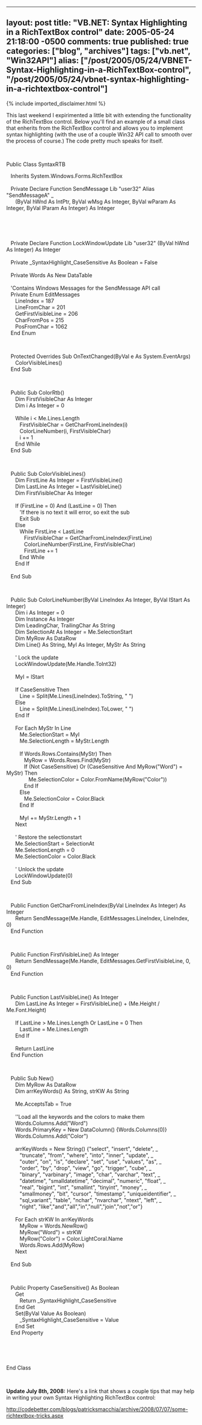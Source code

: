   ---
  layout: post
  title: "VB.NET: Syntax Highlighting in a RichTextBox control"
  date: 2005-05-24 21:18:00 -0500
  comments: true
  published: true
  categories: ["blog", "archives"]
  tags: ["vb.net", "Win32API"]
  alias: ["/post/2005/05/24/VBNET-Syntax-Highlighting-in-a-RichTextBox-control", "/post/2005/05/24/vbnet-syntax-highlighting-in-a-richtextbox-control"]
  ---
<!-- more -->
{% include imported_disclaimer.html %}
<p>This last weekend I expirimented a little bit&nbsp;with extending the functionality of the RichTextBox control. Below you'll find an example of a small class that enherits from the RichTextBox control and&nbsp;allows you to implement syntax highlighting (with the use of a couple Win32 API call to smooth over the process of course.) The code pretty much speaks for itself.</p>
<p>&nbsp;</p>
<p><span>Public</span><span> </span><span>Class</span><span> SyntaxRTB</span></p>
<p><span>&nbsp;&nbsp;&nbsp;Inherits</span><span> System.Windows.Forms.RichTextBox<br /> </span><span><br /> &nbsp;&nbsp;&nbsp;Private</span><span> </span><span>Declare</span><span> </span><span>Function</span><span> SendMessage </span><span>Lib</span><span> "user32" </span><span>Alias</span><span> "SendMessageA" _<br /> &nbsp;&nbsp;&nbsp;&nbsp;&nbsp;&nbsp;</span><span>(</span><span>ByVal</span><span> hWnd </span><span>As</span><span> IntPtr, </span><span>ByVal</span><span> wMsg </span><span>As</span><span> </span><span>Integer</span><span>, </span><span>ByVal</span><span> wParam </span><span>As</span><span> </span><span>Integer</span><span>, </span><span>ByVal </span><span>lParam </span><span>As</span><span> </span><span>Integer</span><span>) </span><span>As</span><span> </span><span>Integer</span></p>
<p>&nbsp;</p>
<p>&nbsp;</p>
<p><span>&nbsp;&nbsp;&nbsp;Private</span><span> </span><span>Declare</span><span> </span><span>Function</span><span> LockWindowUpdate </span><span>Lib</span><span> "user32" (</span><span>ByVal</span><span> hWnd </span><span>As</span><span> </span><span>Integer</span><span>) </span><span>As</span><span> </span><span>Integer<br /> <br /> </span><span>&nbsp;&nbsp;&nbsp;Private</span><span> _SyntaxHighlight_CaseSensitive </span><span>As</span><span> </span><span>Boolean</span><span> = </span><span>False<br /> <br /> </span><span>&nbsp;&nbsp;&nbsp;Private</span><span> Words </span><span>As</span><span> </span><span>New</span><span> DataTable<br /> <br /> </span><span>&nbsp;&nbsp;&nbsp;'Contains Windows Messages for the SendMessage API call<br /> </span><span>&nbsp;&nbsp;&nbsp;Private</span><span> </span><span>Enum</span><span> EditMessages<br /> &nbsp;&nbsp;&nbsp;&nbsp;&nbsp;&nbsp;LineIndex = 187<br /> &nbsp;&nbsp;&nbsp;&nbsp;&nbsp;&nbsp;LineFromChar = 201<br /> &nbsp;&nbsp;&nbsp;&nbsp;&nbsp;&nbsp;GetFirstVisibleLine = 206<br /> &nbsp;&nbsp;&nbsp;&nbsp;&nbsp;&nbsp;CharFromPos = 215<br /> &nbsp;&nbsp;&nbsp;&nbsp;&nbsp;&nbsp;PosFromChar = 1062<br /> </span><span>&nbsp;&nbsp;&nbsp;End</span><span> </span><span>Enum</span></p>
<p>&nbsp;</p>
<p><span>&nbsp;&nbsp;&nbsp;Protected</span><span> </span><span>Overrides</span><span> </span><span>Sub</span><span> OnTextChanged(</span><span>ByVal</span><span> e </span><span>As</span><span> System.EventArgs)<br /> &nbsp;&nbsp;&nbsp;&nbsp;&nbsp;&nbsp;</span><span>ColorVisibleLines()<br /> &nbsp;&nbsp;&nbsp;</span><span>End</span><span> </span><span>Sub</span></p>
<p>&nbsp;</p>
<p><span>&nbsp;&nbsp;&nbsp;Public</span><span> </span><span>Sub</span><span> ColorRtb()<br /> &nbsp;&nbsp;&nbsp;&nbsp;&nbsp;&nbsp;</span><span>Dim</span><span> FirstVisibleChar </span><span>As</span><span> </span><span>Integer<br /> &nbsp;&nbsp;&nbsp;&nbsp;&nbsp;&nbsp;</span><span>Dim</span><span> i </span><span>As</span><span> </span><span>Integer</span><span> = 0<br /> <br /> &nbsp;&nbsp;&nbsp;&nbsp;&nbsp;&nbsp;</span><span>While</span><span> i &lt; </span><span>Me</span><span>.Lines.Length<br /> &nbsp;&nbsp;&nbsp;&nbsp;&nbsp;&nbsp;&nbsp;&nbsp;&nbsp;FirstVisibleChar = GetCharFromLineIndex(i)<br /> &nbsp;&nbsp;&nbsp;&nbsp;&nbsp;&nbsp;&nbsp;&nbsp;&nbsp;ColorLineNumber(i, FirstVisibleChar)<br /> &nbsp;&nbsp;&nbsp;&nbsp;&nbsp;&nbsp;&nbsp;&nbsp;&nbsp;i += 1<br /> </span><span>&nbsp;&nbsp;&nbsp;&nbsp;&nbsp;&nbsp;End</span><span> </span><span>While<br /> &nbsp;&nbsp;&nbsp;</span><span>End</span><span> </span><span>Sub</span></p>
<p>&nbsp;</p>
<p><span>&nbsp;&nbsp;&nbsp;Public</span><span> </span><span>Sub</span><span> ColorVisibleLines()<br /> &nbsp;&nbsp;&nbsp;&nbsp;&nbsp;&nbsp;</span><span>Dim</span><span> FirstLine </span><span>As</span><span> </span><span>Integer</span><span> = FirstVisibleLine()<br /> </span><span>&nbsp;&nbsp;&nbsp;&nbsp;&nbsp;&nbsp;Dim</span><span> LastLine </span><span>As</span><span> </span><span>Integer</span><span> = LastVisibleLine()<br /> </span><span>&nbsp;&nbsp;&nbsp;&nbsp;&nbsp;&nbsp;Dim</span><span> FirstVisibleChar </span><span>As</span><span> </span><span>Integer<br /> <br /> &nbsp;&nbsp;&nbsp;&nbsp;&nbsp;&nbsp;</span><span>If</span><span> (FirstLine = 0) </span><span>And</span><span> (LastLine = 0) </span><span>Then<br /> &nbsp;&nbsp;&nbsp;&nbsp;&nbsp;&nbsp;&nbsp;&nbsp;&nbsp;</span><span>'If there is no text it will error, so exit the sub<br /> &nbsp;&nbsp;&nbsp;&nbsp;&nbsp;&nbsp;&nbsp;&nbsp;&nbsp;</span><span>Exit</span><span> </span><span>Sub<br /> &nbsp;&nbsp;&nbsp;&nbsp;&nbsp;&nbsp;</span><span>Else<br /> </span><span>&nbsp;&nbsp;&nbsp;&nbsp;&nbsp;&nbsp;&nbsp;&nbsp;&nbsp;While</span><span> FirstLine &lt; LastLine<br /> &nbsp;&nbsp;&nbsp;&nbsp;&nbsp;&nbsp;&nbsp;&nbsp;&nbsp;&nbsp;&nbsp;&nbsp;FirstVisibleChar = GetCharFromLineIndex(FirstLine)<br /> &nbsp;&nbsp;&nbsp;&nbsp;&nbsp;&nbsp;&nbsp;&nbsp;&nbsp;&nbsp;&nbsp;&nbsp;ColorLineNumber(FirstLine, FirstVisibleChar)<br /> &nbsp;&nbsp;&nbsp;&nbsp;&nbsp;&nbsp;&nbsp;&nbsp;&nbsp;&nbsp;&nbsp;&nbsp;FirstLine += 1<br /> &nbsp;&nbsp;&nbsp;&nbsp;&nbsp;&nbsp;&nbsp;&nbsp;&nbsp;</span><span>End</span><span> </span><span>While<br /> &nbsp;&nbsp;&nbsp;&nbsp;&nbsp;&nbsp;</span><span>End</span><span> </span><span>If<br /> <br /> &nbsp;&nbsp;&nbsp;</span><span>End</span><span> </span><span>Sub</span></p>
<p>&nbsp;</p>
<p><span>&nbsp;&nbsp;&nbsp;Public</span><span> </span><span>Sub</span><span> ColorLineNumber(</span><span>ByVal</span><span> LineIndex </span><span>As</span><span> </span><span>Integer</span><span>, </span><span>ByVal</span><span> lStart </span><span>As</span><span> </span><span>Integer</span><span>)<br /> &nbsp;&nbsp;&nbsp;&nbsp;&nbsp;&nbsp;</span><span>Dim</span><span> i </span><span>As</span><span> </span><span>Integer</span><span> = 0<br /> &nbsp;&nbsp;&nbsp;&nbsp;&nbsp;&nbsp;</span><span>Dim</span><span> Instance </span><span>As</span><span> </span><span>Integer<br /> &nbsp;&nbsp;&nbsp;&nbsp;&nbsp;&nbsp;</span><span>Dim</span><span> LeadingChar, TrailingChar </span><span>As</span><span> </span><span>String<br /> &nbsp;&nbsp;&nbsp;&nbsp;&nbsp;&nbsp;</span><span>Dim</span><span> SelectionAt </span><span>As</span><span> </span><span>Integer</span><span> = </span><span>Me</span><span>.SelectionStart<br /> &nbsp;&nbsp;&nbsp;&nbsp;&nbsp;&nbsp;</span><span>Dim</span><span> MyRow </span><span>As</span><span> DataRow<br /> &nbsp;&nbsp;&nbsp;&nbsp;&nbsp;&nbsp;</span><span>Dim</span><span> Line() </span><span>As</span><span> </span><span>String</span><span>, MyI </span><span>As</span><span> </span><span>Integer</span><span>, MyStr </span><span>As</span><span> </span><span>String<br /> <br /> &nbsp;&nbsp;&nbsp;&nbsp;&nbsp;&nbsp;</span><span>' Lock the update<br /> &nbsp;&nbsp;&nbsp;&nbsp;&nbsp;&nbsp;</span><span>LockWindowUpdate(</span><span>Me</span><span>.Handle.ToInt32)<br /> <br /> &nbsp;&nbsp;&nbsp;&nbsp;&nbsp;&nbsp;MyI = lStart<br /> <br /> &nbsp;&nbsp;&nbsp;&nbsp;&nbsp;&nbsp;</span><span>If</span><span> CaseSensitive </span><span>Then<br /> &nbsp;&nbsp;&nbsp;&nbsp;&nbsp;&nbsp;&nbsp;&nbsp;&nbsp;</span><span>Line = Split(</span><span>Me</span><span>.Lines(LineIndex).ToString, " ")<br /> &nbsp;&nbsp;&nbsp;&nbsp;&nbsp;&nbsp;</span><span>Else<br /> &nbsp;&nbsp;&nbsp;&nbsp;&nbsp;&nbsp;&nbsp;&nbsp;&nbsp;</span><span>Line = Split(</span><span>Me</span><span>.Lines(LineIndex).ToLower, " ")<br /> &nbsp;&nbsp;&nbsp;&nbsp;&nbsp;&nbsp;</span><span>End</span><span> </span><span>If<br /> <br /> &nbsp;&nbsp;&nbsp;&nbsp;&nbsp;&nbsp;</span><span>For</span><span> </span><span>Each</span><span> MyStr </span><span>In</span><span> Line<br /> &nbsp;&nbsp;&nbsp;&nbsp;&nbsp;&nbsp;&nbsp;&nbsp;&nbsp;</span><span>Me</span><span>.SelectionStart = MyI<br /> </span><span>&nbsp;&nbsp;&nbsp;&nbsp;&nbsp;&nbsp;&nbsp;&nbsp;&nbsp;Me</span><span>.SelectionLength = MyStr.Length<br /> <br /> &nbsp;&nbsp;&nbsp;&nbsp;&nbsp;&nbsp;&nbsp;&nbsp;&nbsp;</span><span>If</span><span> Words.Rows.Contains(MyStr) </span><span>Then<br /> &nbsp;&nbsp;&nbsp;&nbsp;&nbsp;&nbsp;&nbsp;&nbsp;&nbsp;&nbsp;&nbsp;&nbsp;</span><span>MyRow = Words.Rows.Find(MyStr)<br /> &nbsp;&nbsp;&nbsp;&nbsp;&nbsp;&nbsp;&nbsp;&nbsp;&nbsp;&nbsp;&nbsp;&nbsp;</span><span>If</span><span> (</span><span>Not</span><span> CaseSensitive) </span><span>Or</span><span> (CaseSensitive </span><span>And</span><span> MyRow("Word") = MyStr) </span><span>Then<br /> &nbsp;&nbsp;&nbsp;&nbsp;&nbsp;&nbsp;&nbsp;&nbsp;&nbsp;&nbsp;&nbsp;&nbsp;&nbsp;&nbsp;&nbsp;</span><span>Me</span><span>.SelectionColor = Color.FromName(MyRow("Color"))<br /> &nbsp;&nbsp;&nbsp;&nbsp;&nbsp;&nbsp;&nbsp;&nbsp;&nbsp;&nbsp;&nbsp;&nbsp;</span><span>End</span><span> </span><span>If<br /> </span><span>&nbsp;&nbsp;&nbsp;&nbsp;&nbsp;&nbsp;&nbsp;&nbsp;&nbsp;Else<br /> &nbsp;&nbsp;&nbsp;&nbsp;&nbsp;&nbsp;&nbsp;&nbsp;&nbsp;&nbsp;&nbsp;&nbsp;</span><span>Me</span><span>.SelectionColor = Color.Black<br /> &nbsp;&nbsp;&nbsp;&nbsp;&nbsp;&nbsp;&nbsp;&nbsp;&nbsp;</span><span>End</span><span> </span><span>If<br /> <br /> &nbsp;&nbsp;&nbsp;&nbsp;&nbsp;&nbsp;&nbsp;&nbsp;&nbsp;</span><span>MyI += MyStr.Length + 1<br /> </span><span>&nbsp;&nbsp;&nbsp;&nbsp;&nbsp;&nbsp;Next<br /> </span><span><br /> &nbsp;&nbsp;&nbsp;&nbsp;&nbsp;&nbsp;' Restore the selectionstart<br /> &nbsp;&nbsp;&nbsp;&nbsp;&nbsp;&nbsp;</span><span>Me</span><span>.SelectionStart = SelectionAt<br /> &nbsp;&nbsp;&nbsp;&nbsp;&nbsp;&nbsp;</span><span>Me</span><span>.SelectionLength = 0<br /> &nbsp;&nbsp;&nbsp;&nbsp;&nbsp;&nbsp;</span><span>Me</span><span>.SelectionColor = Color.Black<br /> <br /> &nbsp;&nbsp;&nbsp;&nbsp;&nbsp;&nbsp;</span><span>' Unlock the update<br /> &nbsp;&nbsp;&nbsp;&nbsp;&nbsp;&nbsp;</span><span>LockWindowUpdate(0)<br /> &nbsp;&nbsp;&nbsp;</span><span>End</span><span> </span><span>Sub</span></p>
<p>&nbsp;</p>
<p><span>&nbsp;&nbsp;&nbsp;Public</span><span> </span><span>Function</span><span> GetCharFromLineIndex(</span><span>ByVal</span><span> LineIndex </span><span>As</span><span> </span><span>Integer</span><span>) </span><span>As</span><span> </span><span>Integer<br /> &nbsp;&nbsp;&nbsp;&nbsp;&nbsp;&nbsp;</span><span>Return</span><span> SendMessage(</span><span>Me</span><span>.Handle, EditMessages.LineIndex, LineIndex, 0)<br /> &nbsp;&nbsp;&nbsp;</span><span>End</span><span> </span><span>Function</span></p>
<p>&nbsp;</p>
<p><span>&nbsp;&nbsp;&nbsp;Public</span><span> </span><span>Function</span><span> FirstVisibleLine() </span><span>As</span><span> </span><span>Integer<br /> &nbsp;&nbsp;&nbsp;&nbsp;&nbsp;&nbsp;</span><span>Return</span><span> SendMessage(</span><span>Me</span><span>.Handle, EditMessages.GetFirstVisibleLine, 0, 0)<br /> &nbsp;&nbsp;&nbsp;</span><span>End</span><span> </span><span>Function</span></p>
<p>&nbsp;</p>
<p><span>&nbsp;&nbsp;&nbsp;Public</span><span> </span><span>Function</span><span> LastVisibleLine() </span><span>As</span><span> </span><span>Integer<br /> &nbsp;&nbsp;&nbsp;&nbsp;&nbsp;&nbsp;</span><span>Dim</span><span> LastLine </span><span>As</span><span> </span><span>Integer</span><span> = FirstVisibleLine() + (</span><span>Me</span><span>.Height / </span><span>Me</span><span>.Font.Height)<br /> <br /> &nbsp;&nbsp;&nbsp;&nbsp;&nbsp;&nbsp;</span><span>If</span><span> LastLine &gt; </span><span>Me</span><span>.Lines.Length </span><span>Or</span><span> LastLine = 0 </span><span>Then<br /> &nbsp;&nbsp;&nbsp;&nbsp;&nbsp;&nbsp;&nbsp;&nbsp;&nbsp;</span><span>LastLine = </span><span>Me</span><span>.Lines.Length<br /> </span><span>&nbsp;&nbsp;&nbsp;&nbsp;&nbsp;&nbsp;End</span><span> </span><span>If<br /> <br /> &nbsp;&nbsp;&nbsp;&nbsp;&nbsp;&nbsp;</span><span>Return</span><span> LastLine<br /> &nbsp;&nbsp;&nbsp;</span><span>End</span><span> </span><span>Function</span></p>
<p>&nbsp;</p>
<p><span>&nbsp;&nbsp;&nbsp;Public</span><span> </span><span>Sub</span><span> </span><span>New</span><span>()<br /> &nbsp;&nbsp;&nbsp;&nbsp;&nbsp;&nbsp;</span><span>Dim</span><span> MyRow </span><span>As</span><span> DataRow<br /> &nbsp;&nbsp;&nbsp;&nbsp;&nbsp;&nbsp;</span><span>Dim</span><span> arrKeyWords() </span><span>As</span><span> </span><span>String</span><span>, strKW </span><span>As</span><span> </span><span>String<br /> <br /> &nbsp;&nbsp;&nbsp;&nbsp;&nbsp;&nbsp;</span><span>Me</span><span>.AcceptsTab = </span><span>True<br /> <br /> &nbsp;&nbsp;&nbsp;&nbsp;&nbsp;&nbsp;</span><span>''Load all the keywords and the colors to make them&nbsp;<br /> &nbsp;&nbsp;&nbsp;&nbsp;&nbsp;&nbsp;</span><span>Words.Columns.Add("Word")<br /> &nbsp;&nbsp;&nbsp;&nbsp;&nbsp;&nbsp;Words.PrimaryKey = </span><span>New</span><span> DataColumn() {Words.Columns(0)}<br /> &nbsp;&nbsp;&nbsp;&nbsp;&nbsp;&nbsp;Words.Columns.Add("Color")<br /> <br /> &nbsp;&nbsp;&nbsp;&nbsp;&nbsp;&nbsp;arrKeyWords = </span><span>New</span><span> </span><span>String</span><span>() {"select", "insert", "delete", _<br /> &nbsp;&nbsp;&nbsp;&nbsp;&nbsp;&nbsp;&nbsp;&nbsp;&nbsp;"truncate", "from", "where", "into", "inner", "update", _<br /> &nbsp;&nbsp;&nbsp;&nbsp;&nbsp;&nbsp;&nbsp;&nbsp;&nbsp;"outer", "on", "is", "declare", "set", "use", "values", "as", _<br /> &nbsp;&nbsp;&nbsp;&nbsp;&nbsp;&nbsp;&nbsp;&nbsp;&nbsp;"order", "by", "drop", "view", "go", "trigger", "cube", _<br /> &nbsp;&nbsp;&nbsp;&nbsp;&nbsp;&nbsp;&nbsp;&nbsp;&nbsp;"binary", "varbinary", "image", "char", "varchar", "text", _<br /> &nbsp;&nbsp;&nbsp;&nbsp;&nbsp;&nbsp;&nbsp;&nbsp;&nbsp;"datetime", "smalldatetime", "decimal", "numeric", "float", _<br /> &nbsp;&nbsp;&nbsp;&nbsp;&nbsp;&nbsp;&nbsp;&nbsp;&nbsp;"real", "bigint", "int", "smallint", "tinyint", "money", _<br /> &nbsp;&nbsp;&nbsp;&nbsp;&nbsp;&nbsp;&nbsp;&nbsp;&nbsp;"smallmoney", "bit", "cursor", "timestamp", "uniqueidentifier", _<br /> &nbsp;&nbsp;&nbsp;&nbsp;&nbsp;&nbsp;&nbsp;&nbsp;&nbsp;"sql_variant", "table", "nchar", "nvarchar", "ntext", "left", _<br /> &nbsp;&nbsp;&nbsp;&nbsp;&nbsp;&nbsp;&nbsp;&nbsp;&nbsp;"right", "like","and","all","in","null","join","not","or"}<br /> <br /> </span><span>&nbsp;&nbsp;&nbsp;&nbsp;&nbsp;&nbsp;For</span><span> </span><span>Each</span><span> strKW </span><span>In</span><span> arrKeyWords<br /> &nbsp;&nbsp;&nbsp;&nbsp;&nbsp;&nbsp;&nbsp;&nbsp;&nbsp;MyRow = Words.NewRow()<br /> &nbsp;&nbsp;&nbsp;&nbsp;&nbsp;&nbsp;&nbsp;&nbsp;&nbsp;MyRow("Word") = strKW<br /> &nbsp;&nbsp;&nbsp;&nbsp;&nbsp;&nbsp;&nbsp;&nbsp;&nbsp;MyRow("Color") = Color.LightCoral.Name<br /> &nbsp;&nbsp;&nbsp;&nbsp;&nbsp;&nbsp;&nbsp;&nbsp;&nbsp;Words.Rows.Add(MyRow)<br /> &nbsp;&nbsp;&nbsp;&nbsp;&nbsp;&nbsp;</span><span>Next<br /> <br /> &nbsp;&nbsp;&nbsp;</span><span>End</span><span> </span><span>Sub</span></p>
<p>&nbsp;</p>
<p><span>&nbsp;&nbsp;&nbsp;Public</span><span> </span><span>Property</span><span> CaseSensitive() </span><span>As</span><span> </span><span>Boolean<br /> &nbsp;&nbsp;&nbsp;&nbsp;&nbsp;&nbsp;</span><span>Get<br /> &nbsp;&nbsp;&nbsp;&nbsp;&nbsp;&nbsp;&nbsp;&nbsp;&nbsp;</span><span>Return</span><span> _SyntaxHighlight_CaseSensitive<br /> &nbsp;&nbsp;&nbsp;&nbsp;&nbsp;&nbsp;</span><span>End</span><span> </span><span>Get<br /> &nbsp;&nbsp;&nbsp;&nbsp;&nbsp;&nbsp;</span><span>Set</span><span>(</span><span>ByVal</span><span> Value </span><span>As</span><span> </span><span>Boolean</span><span>)<br /> &nbsp;&nbsp;&nbsp;&nbsp;&nbsp;&nbsp;&nbsp;&nbsp;&nbsp;_SyntaxHighlight_CaseSensitive = Value<br /> &nbsp;&nbsp;&nbsp;&nbsp;&nbsp;&nbsp;</span><span>End</span><span> </span><span>Set<br /> </span><span>&nbsp;&nbsp;&nbsp;End</span><span> </span><span>Property</span></p>
<p>&nbsp;</p>
<p>&nbsp;</p>
<p><span>End</span><span> </span><span>Class</span>&nbsp;&nbsp;&nbsp;</p>
<p>&nbsp;</p>
<p><strong>Update July 8th, 2008:</strong> Here's a link that shows a couple tips that may help in writing your own Syntax Highlighting RichTextBox control:</p>
<p><a href="http://codebetter.com/blogs/patricksmacchia/archive/2008/07/07/some-richtextbox-tricks.aspx">http://codebetter.com/blogs/patricksmacchia/archive/2008/07/07/some-richtextbox-tricks.aspx</a></p>
